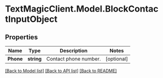 # TextMagicClient.Model.BlockContactInputObject
## Properties

Name | Type | Description | Notes
------------ | ------------- | ------------- | -------------
**Phone** | **string** | Contact phone number. | [optional] 

[[Back to Model list]](../README.md#documentation-for-models) [[Back to API list]](../README.md#documentation-for-api-endpoints) [[Back to README]](../README.md)

